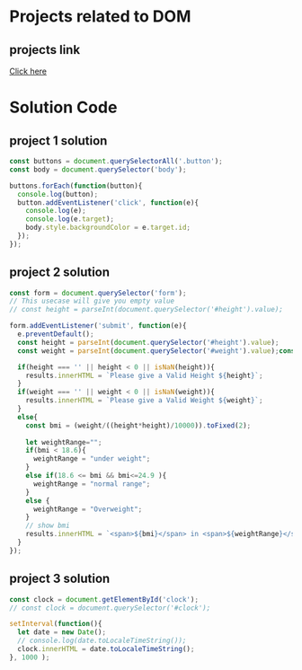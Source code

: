 # Projects related to DOM

## projects link
[Click here](https://stackblitz.com/edit/dom-project-chaiaurcode-pbwghv?file=1-colorChanger%2Fchaiaurcode.js)

# Solution Code

## project 1 solution

```javascript
const buttons = document.querySelectorAll('.button');
const body = document.querySelector('body');

buttons.forEach(function(button){
  console.log(button);
  button.addEventListener('click', function(e){
    console.log(e);
    console.log(e.target);
    body.style.backgroundColor = e.target.id;
  });
});
```

## project 2 solution

```javascript
const form = document.querySelector('form');
// This usecase will give you empty value
// const height = parseInt(document.querySelector('#height').value);

form.addEventListener('submit', function(e){
  e.preventDefault();
  const height = parseInt(document.querySelector('#height').value);
  const weight = parseInt(document.querySelector('#weight').value);const results = document.querySelector('#results');

  if(height === '' || height < 0 || isNaN(height)){
    results.innerHTML = `Please give a Valid Height ${height}`;
  }
  if(weight === '' || weight < 0 || isNaN(weight)){
    results.innerHTML = `Please give a Valid Weight ${weight}`;
  }
  else{
    const bmi = (weight/((height*height)/10000)).toFixed(2);
    
    let weightRange="";
    if(bmi < 18.6){
      weightRange = "under weight";
    }
    else if(18.6 <= bmi && bmi<=24.9 ){
      weightRange = "normal range";
    }
    else {
      weightRange = "Overweight";
    }
    // show bmi
    results.innerHTML = `<span>${bmi}</span> in <span>${weightRange}</span> category`;
  }  
});

```

## project 3 solution
```javascript
const clock = document.getElementById('clock');
// const clock = document.querySelector('#clock');

setInterval(function(){
  let date = new Date();
  // console.log(date.toLocaleTimeString());
  clock.innerHTML = date.toLocaleTimeString();
}, 1000 );

```